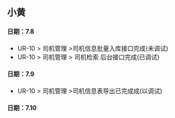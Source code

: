 
##  小黄
#### 日期：7.8

- UR-10 > 司机管理 >司机信息批量入库接口完成(未调试)
- UR-10 > 司机管理 > 司机检索 后台接口完成(已调试)

#### 日期：7.9
- UR-10 > 司机管理 >司机信息表导出已完成成(以调试)

#### 日期：7.10